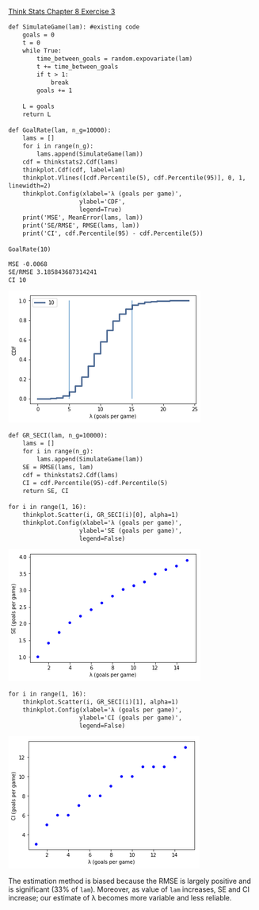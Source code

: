 [Think Stats Chapter 8 Exercise 3](http://greenteapress.com/thinkstats2/html/thinkstats2009.html#toc77)

```
def SimulateGame(lam): #existing code
    goals = 0
    t = 0
    while True:
        time_between_goals = random.expovariate(lam)
        t += time_between_goals
        if t > 1:
            break
        goals += 1

    L = goals
    return L
    
def GoalRate(lam, n_g=10000):
    lams = []
    for i in range(n_g):
        lams.append(SimulateGame(lam))
    cdf = thinkstats2.Cdf(lams)
    thinkplot.Cdf(cdf, label=lam)
    thinkplot.Vlines([cdf.Percentile(5), cdf.Percentile(95)], 0, 1, linewidth=2)
    thinkplot.Config(xlabel='λ (goals per game)',
                    ylabel='CDF',
                    legend=True)
    print('MSE', MeanError(lams, lam))
    print('SE/RMSE', RMSE(lams, lam))
    print('CI', cdf.Percentile(95) - cdf.Percentile(5))

GoalRate(10)
```
```
MSE -0.0068
SE/RMSE 3.185843687314241
CI 10
```

![alt text](https://github.com/LKchemposer/dsp/blob/master/img/CDF_game_sims.png)

```
def GR_SECI(lam, n_g=10000):
    lams = []
    for i in range(n_g):
        lams.append(SimulateGame(lam))
    SE = RMSE(lams, lam)
    cdf = thinkstats2.Cdf(lams)
    CI = cdf.Percentile(95)-cdf.Percentile(5)
    return SE, CI

for i in range(1, 16):
    thinkplot.Scatter(i, GR_SECI(i)[0], alpha=1)
    thinkplot.Config(xlabel='λ (goals per game)',
                    ylabel='SE (goals per game)',
                    legend=False)
```

![alt text](https://github.com/LKchemposer/dsp/blob/master/img/SE_vs_lam_game_sims.png)

```
for i in range(1, 16):
    thinkplot.Scatter(i, GR_SECI(i)[1], alpha=1)
    thinkplot.Config(xlabel='λ (goals per game)',
                    ylabel='CI (goals per game)',
                    legend=False)
```

![alt text](https://github.com/LKchemposer/dsp/blob/master/img/CI_vs_lam_game_sims.png)

The estimation method is biased because the RMSE is largely positive and is significant (33% of `lam`). Moreover, as value of `lam` increases, SE and CI increase; our estimate of λ becomes more variable and less reliable.
